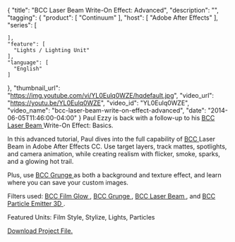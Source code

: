 {
  "title": "BCC Laser Beam Write-On Effect: Advanced",
  "description": "",
  "tagging": {
    "product": [
      "Continuum"
    ],
    "host": [
      "Adobe After Effects"
    ],
    "series": [

    ],
    "feature": [
      "Lights / Lighting Unit"
    ],
    "language": [
      "English"
    ]
  },
  "thumbnail_url": "https://img.youtube.com/vi/YL0Eulq0WZE/hqdefault.jpg",
  "video_url": "https://youtu.be/YL0Eulq0WZE",
  "video_id": "YL0Eulq0WZE",
  "video_name": "bcc-laser-beam-write-on-effect-advanced",
  "date": "2014-06-05T11:46:00-04:00"
}
Paul Ezzy is back with a follow-up to his [ BCC Laser Beam ](/products/continuum-units/lights/) Write-On Effect:
Basics.

In this advanced tutorial, Paul dives into the full capability of [ BCC ](/products/continuum/) Laser Beam in Adobe After Effects CC. Use target layers, track mattes, spotlights, and camera animation, while creating realism with flicker, smoke, sparks, and a glowing hot trail.

Plus, use [ BCC Grunge ](/products/continuum-units/stylize/) as both a background and texture effect, and learn where you can save your custom images.

Filters used: [ BCC Film Glow ](/products/continuum-units/film-style/) , [ BCC Grunge ](/products/continuum-units/stylize/) , [ BCC Laser Beam ](/products/continuum-units/lights/) , and [ BCC Particle Emitter 3D ](/products/continuum-units/particles/) .

Featured Units: Film Style, Stylize, Lights, Particles

[ Download Project File. ](/training/free-presets-and-projects/)
